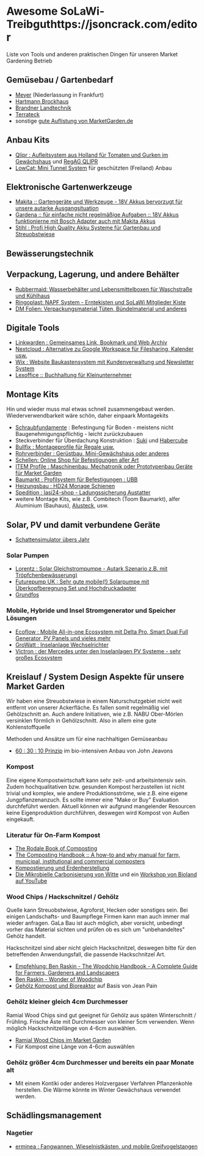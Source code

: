 # Awesome  SoLaWi-Treibguthttps://jsoncrack.com/editor
Liste von Tools und anderen praktischen Dingen für unseren Market Gardening Betrieb

## Gemüsebau / Gartenbedarf

- [Meyer](https://www.meyer-shop.com/) (Niederlassung in Frankfurt)
- [Hartmann Brockhaus](https://www.hartmann-brockhaus.de/)
- [Brandner Landtechnik](https://www.brander-landtechnik.de/gemueseanbau-gartenbau/)
- [Terrateck](https://www.terrateck.com/de/)
- sonstige [gute Auflistung von MarketGarden.de](https://marketgarden.de/bezugsquellen/)

## Anbau Kits
- [Qlipr : Aufleitsystem aus Holland für Tomaten und Gurken im Gewächshaus](https://www.pellikaanq.com/products/qlipr) und [RegAG QLIPR](https://reagtools.co.uk/collections/qlipr)
- [LowCat: Mini Tunnel System](https://neversinktools.com/en-fr/products/lowcat-low-tunnel-starter-kit) für geschützten (Freiland) Anbau

## Elektronische Gartenwerkzeuge
- [Makita :: Gartengeräte und Werkzeuge - 18V Akkus bervorzugt für unsere autarke Ausgangsituation](https://www.makita.de/products/gartenger%C3%A4te.html)
- [Gardena :: für einfache nicht regelmäßige Aufgaben :: 18V Akkus funktionierne mit Bosch Adapter auch mit Makita Akkus](https://www.gardena.com/de/produkte/akku-gartengeraete/power-for-all)
- [Stihl : Profi High Quality Akku Systeme für Gartenbau und Streuobstwiese](https://www.stihl.de/de)

## Bewässerungstechnik

## Verpackung, Lagerung, und andere Behälter
- [Rubbermaid: Wasserbehälter und Lebensmittelboxen für Waschstraße und Kühlhaus](https://www.rubbermaid.eu/)
- [Ringoplast: NAPF System - Erntekisten und SoLaWi Mitglieder Kiste](https://ringoplast.de/)
- [DM Folien: Verpackungsmaterial Tüten, Bündelmaterial und anderes](https://www.dm-folien.com/)

## Digitale Tools
- [Linkwarden : Gemeinsames Link, Bookmark und Web Archiv](https://github.com/linkwarden/linkwarden)
- [Nextcloud : Alternative zu Google Workspace für Filesharing, Kalender usw.](https://www.lexoffice.de/)
- [Wix : Website Baukastensystem mit Kundenverwaltung und Newsletter System](wix.com)
- [Lexoffice :: Buchhaltung für Kleinunternehmer](https://www.lexoffice.de/)

## Montage Kits
Hin und wieder muss mal etwas schnell zusammengebaut werden. Wiederverwendbarkeit wäre schön, daher einpaark Montagekits

- [Schraubfundamente](https://www.zimmereibedarf.com/de/verbindungssysteme/schraubfundamente) : Befestingung für Boden - meistens nicht Baugenehmigungspflichtig - leicht zurückzubauen
- Steckverbinder für Überdachung Konstruktion : [Suki](https://suki.com/pwc/index.html) und [Habercube](https://ideamo.shop/collections/holzverbindungselemente) 
- [Bullfix : Montageprofile für Regale usw.](https://www.bullfix.net/montageprofile/)
- [Rohrverbinder : Gerüstbau, Mini-Gewächshaus oder anderes](https://www.rohr-verbinder.de/)
- [Schellen: Online Shop für Befestigungen aller Art](https://www.schellen-shop.de/)
- [ITEM Profile : Maschinenbau, Mechatronik oder Prototypenbau Geräte für Market Garden](https://de.item24.com/)
- [Baumarkt : Profilsystem für Befestigungen : UBB ](https://www.bauhaus.info/befestigungssysteme/c/10001824)
- [Heizungsbau : HD24 Monage Schienen](https://www.hd24.de/befestigungstechnik.php)
- [Spedition : lasi24-shop - Ladungssicherung Austatter](https://www.lasi24-shop.de/anwendungsbereich/?p=2)
- weitere Montage Kits, wie z.B. Combitech (Toom Baumarkt), alfer Aluminium (Bauhaus), [Alusteck](https://www.alusteck.de/fruehbeet-selber-bauen-fruehbeetaufsatz-anleitung/), usw. 

## Solar, PV und damit verbundene Geräte
- [Schattensimulator übers Jahr](http://shadowcalculator.eu/#/lat/50.37842191448231/lng/8.687300704961647)

### Solar Pumpen
- [Lorentz : Solar Gleichstrompumpe - Autark Szenario z.B. mit Tröpfchenbewässerung)](https://www.lorentz.de/de/s/)
- [Futurepump UK : Sehr gute mobile(!) Solarpumpe mit Überkopfberegnung Set und Hochdruckadapter](https://shop.futurepump.com/products/sf2-solar-pump)
- [Grundfos](https://product-selection.grundfos.com/de/applications/solar-water-pumping-solutions/agriculture-solar-solutions?tab=products)

### Mobile, Hybride und Insel Stromgenerator und Speicher Lösungen
- [Ecoflow : Mobile All-in-one Ecosystem mit Delta Pro, Smart Dual Full Generator, PV Panels und vieles mehr](https://de.ecoflow.com/)
- [GroWatt : Inselanlage Wechselrichter](https://de.growatt.com/)
- [Victron : der Mercedes unter den Inselanlagen PV Systeme - sehr großes Ecosystem](https://www.victronenergy.de/)

## Kreislauf / System Design Aspekte für unsere Market Garden

Wir haben eine Streuobstwiese in einem Naturschutzgebiet nicht weit entfernt von unserer Ackerfläche. Es fallen somit regelmäßig viel Gehölzschnitt an. Auch andere Initiativen, wie z.B. NABU Ober-Mörlen versinklen förmlich in Gehölzschnitt. Also in allem eine gute Kohlenstoffquelle

Methoden und Ansätze um für eine nachhaltigen Gemüseanbau
- [60 : 30 : 10 Prinzip](https://growsustainability.org/grow-biointensive) im bio-intensiven Anbau von John Jeavons

### Kompost

Eine eigene Kompostwirtschaft kann sehr zeit- und arbeitsintensiv sein. Zudem hochqualitativen bzw. gesunden Kompost herzustellen ist nicht trivial und komplex, wie andere Produktionsströme, wie z.B. eine eigene Jungpflanzenanzuch. Es sollte immer eine "Make or Buy" Evaluation durchfeführt werden. Aktuell können wir aufgrund mangelender Resourcen keine Eigenproduktion durchführen, deswegen wird Kompost von Außen eingekauft. 

### Literatur für On-Farm Kompost

- [The Rodale Book of Composting](https://www.amazon.com/Rodale-Composting-Newly-Revised-Updated/dp/1635651026)
- [The Composting Handbook :: A how-to and why manual for farm, municipal, institutional and commercial composters](https://shop.elsevier.com/books/the-composting-handbook/rynk/978-0-323-85602-7?country=DE&format=print&utm_source=google_ads&utm_medium=paid_search&utm_campaign=dachpmax&gad_source=1&gclid=CjwKCAjw48-vBhBbEiwAzqrZVORLOfmyOyJRFN3k_TgN_XUxgu_DjXClVH9INnQ1N-yjWnwarBRYLRoCVZcQAvD_BwE&gclsrc=aw.ds)
- [Kompostierung und Erdenherstellung](https://www.sonnenerde.at/de/produkt/buch-kompostierung-und-erdenherstellung)
- [Die Mikrobielle Carbonisierung von Witte](https://www.mc-bicon.de/das-buch.php) und ein [Workshop von Bioland auf YouTube](https://www.youtube.com/watch?v=7Hxxsh8Q3HE)

### Wood Chips / Hackschnitzel / Gehölz

Quelle kann Streuobstwiese, Agroforst, Hecken oder sonstiges sein. Bei einigen Landschafts- und Baumpflege Firmen kann man auch immer mal wieder anfragen. GaLa Bau ist auch möglich, aber vorsicht, unbedingt vorher das Material sichten und prüfen ob es sich um "unbehandeltes" Gehölz handelt. 

Hackschnitzel sind aber nicht gleich Hackschnitzel, deswegen bitte für den betreffenden Anwendungsfall, die passende Hackschnitzel Art.

- [Empfehlung: Ben Raskin - The Woodchip Handbook - A Complete Guide for Farmers, Gardeners and Landscapers](https://www.chelseagreen.com/product/the-woodchip-handbook/)
- [Ben Raskin - Wonder of Woodchip](https://www.youtube.com/watch?v=9XZCn0UiEE0)
- [Gehölz Kompost und Bioreaktor](https://archive.org/details/fe_Another_Kind_of_Garden-The_Methods_of_Jean_Pain) auf Basis von Jean Pain

### Gehölz kleiner gleich 4cm Durchmesser

Ramial Wood Chips sind gut geeignet für Gehölz aus späten Winterschnitt / Frühling. Frische Äste mit Durchmesser von kleiner 5cm verwenden. Wenn möglich Hackschnitzellänge von 4-6cm auswählen.

- [Ramial Wood Chips im Market Garden](https://www.youtube.com/watch?v=ybGE3vflFCo )
- Für Kompost eine Länge von 4-6cm auswählen

### Gehölz größer 4cm Durchmesser und bereits ein paar Monate alt

- Mit einem Kontiki oder anderes Holzvergaser Verfahren Pflanzenkohle herstellen. Die Wärme könnte im Winter Gewächshaus verwendet werden.

## Schädlingsmanagement

### Nagetier
- [erminea : Fangwannen, Wieselnistkästen, und mobile Greifvogelstangen](http://www.erminea.com/Wieselkasten.html)



